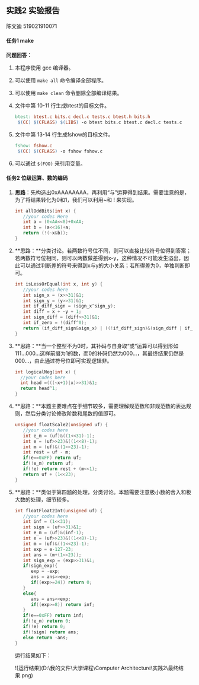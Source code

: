 ## 实践2 实验报告
陈文迪 519021910071

#### 任务1 make

**问题回答：**

1. 本程序使用 gcc 编译器。

2. 可以使用 ``make all`` 命令编译全部程序。

3. 可以使用 ``make clean`` 命令删除全部编译结果。

4. 文件中第 10-11 行生成btest的目标文件。

   ```makefile
   btest: btest.c bits.c decl.c tests.c btest.h bits.h
   	$(CC) $(CFLAGS) $(LIBS) -o btest bits.c btest.c decl.c tests.c
   ```

5. 文件中第 13-14 行生成fshow的目标文件。

   ```makefile
   fshow: fshow.c
   	$(CC) $(CFLAGS) -o fshow fshow.c
   ```

6. 可以通过 ``$(FOO)`` 来引用变量。

#### 任务2 位级运算、数的编码

1. **思路**：先构造出0xAAAAAAAA，再利用“与”运算得到结果。需要注意的是，为了将结果转化为0和1，我们可以利用~和 ! 来实现。

   ```c++
   int allOddBits(int x) {
      //your codes Here
      int a = (0xAA<<8)+0xAA;
      int b = (a<<16)+a;
      return (!(~x&b));
   }
   ```
   
2. **思路：**分类讨论。若两数符号位不同，则可以直接比较符号位得到答案；若两数符号位相同，则可以两数做差得到x-y，这种情况不可能发生溢出，因此可以通过判断差的符号来得到x与y的大小关系；若所得差为0，单独判断即可。

   ```c++
   int isLessOrEqual(int x, int y) {
      //your codes here
      int sign_x = (x>>31)&1;
      int sign_y = (y>>31)&1;
      int if_diff_sign = (sign_x^sign_y);
      int diff = x + ~y + 1;
      int sign_diff = (diff>>31)&1;
      int if_zero = !(diff^0);
      return (if_diff_sign&sign_x) | ((!if_diff_sign)&(sign_diff | if_zero));
   }
   ```

3. **思路：**当一个整型不为0时，其补码与自身取“或“运算可以得到形如111...000...这样前缀为1的数，而0的补码仍然为000...，其最终结果仍然是000...，由此通过符号位即可实现逻辑非。

	```c++
   int logicalNeg(int x) {
      //your codes here
      int head =(((~x+1)|x)>>31)&1;
      return head^1;
   }
   ```

4. **思路：**本题主要难点在于细节较多，需要理解规范数和非规范数的表达规则，然后分类讨论修改阶数和尾数的值即可。

   ```c++
   unsigned floatScale2(unsigned uf) {
      //your codes here
      int e_m = (uf)&((1<<31)-1);
      int e = (uf>>23)&((1<<8)-1);
      int m = (uf)&((1<<23)-1);
      int rest = uf - m;
      if(e==0xFF) return uf; 
      if(!e_m) return uf;
      if(!e) return rest + (m<<1);
      return uf + (1<<23);
   }
   ```
   
5. **思路：**类似于第四题的处理，分类讨论。本题需要注意极小数的舍入和极大数的处理，细节较多。

   ```c++
   int floatFloat2Int(unsigned uf) {
      //your codes here
      int inf = (1<<31);
      int sign = (uf>>31)&1;
      int e_m = (uf)&(inf-1);
      int e = (uf>>23)&((1<<8)-1);
      int m = (uf)&((1<<23)-1);
      int exp = e-127-23;
      int ans = (m+(1<<23));
      int sign_exp = (exp>>31)&1;
      if(sign_exp){
         exp = -exp;
         ans = ans>>exp;
         if((exp>=24)) return 0;
      }
      else{
         ans = ans<<exp;
         if((exp>=8)) return inf;
      }
      if(e==0xFF) return inf; 
      if(!e_m) return 0;
      if(!e) return 0;
      if(!sign) return ans;
      else return -ans;
   }
   ```

   运行结果如下：

   ![运行结果](D:\我的文件\大学课程\Computer Architecture\实践2\最终结果.png)

   

